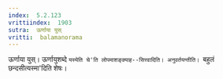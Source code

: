 ```yaml
---
index:  5.2.123
vrittiindex:  1903
sutra:  ऊर्णाया युस्
vritti:  balamanorama 
---
```


ऊर्णाया युस्। ऊर्णायुशब्दे `यस्येति चे'ति लोपमाशङ्क्याह--सित्त्वादिति। अनुवर्तयन्तीति। `बहुलं छन्दसीत्यस्मा'दिति शेषः। 

